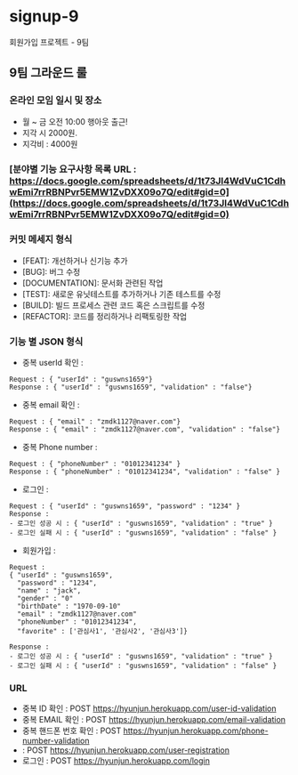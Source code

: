 # signup-9
회원가입 프로젝트 - 9팀

## 9팀 그라운드 룰 
### 온라인 모임 일시 및 장소 
- 월 ~ 금 오전 10:00 행아웃 출근! 
- 지각 시 2000원.
- 지각비 : 4000원

### [분야별 기능 요구사항 목록 URL : https://docs.google.com/spreadsheets/d/1t73Jl4WdVuC1CdhwEmi7rrRBNPvr5EMW1ZvDXX09o7Q/edit#gid=0](https://docs.google.com/spreadsheets/d/1t73Jl4WdVuC1CdhwEmi7rrRBNPvr5EMW1ZvDXX09o7Q/edit#gid=0)

### 커밋 메세지 형식 
- [FEAT]: 개선하거나 신기능 추가
- [BUG]: 버그 수정
- [DOCUMENTATION]: 문서화 관련된 작업
- [TEST]: 새로운 유닛테스트를 추가하거나 기존 테스트를 수정
- [BUILD]: 빌드 프로세스 관련 코드 혹은 스크립트를 수정
- [REFACTOR]: 코드를 정리하거나 리팩토링한 작업

### 기능 별 JSON 형식 
- 중복 userId 확인 : 
```
Request : { "userId" : "guswns1659"}
Response : { "userId" : "guswns1659", "validation" : "false"}
```

- 중복 email 확인 : 
```
Request : { "email" : "zmdk1127@naver.com"}
Response : { "email" : "zmdk1127@naver.com", "validation" : "false"}
```

- 중복 Phone number : 
```
Request : { "phoneNumber" : "01012341234" }
Response : { "phoneNumber" : "01012341234", "validation" : "false" } 
```

- 로그인 : 
```
Request : { "userId" : "guswns1659", "password" : "1234" }
Response : 
- 로그인 성공 시 : { "userId" : "guswns1659", "validation" : "true" }  
- 로그인 실패 시 : { "userId" : "guswns1659", "validation" : "false" }
```

- 회원가입 : 

```
Request : 
{ "userId" : "guswns1659",
  "password" : "1234",
  "name" : "jack",
  "gender" : "0"
  "birthDate" : "1970-09-10"
  "email" : "zmdk1127@naver.com"
  "phoneNumber" : "01012341234",
  "favorite" : ['관심사1', '관심사2', '관심사3']}

Response : 
- 로그인 성공 시 : { "userId" : "guswns1659", "validation" : "true" }  
- 로그인 실패 시 : { "userId" : "guswns1659", "validation" : "false" }
```

### URL 
- 중복 ID 확인 : POST https://hyunjun.herokuapp.com/user-id-validation
- 중복 EMAIL 확인 : POST https://hyunjun.herokuapp.com/email-validation
- 중복 핸드폰 번호 확인 : POST https://hyunjun.herokuapp.com/phone-number-validation
-  : POST https://hyunjun.herokuapp.com/user-registration
- 로그인 : POST https://hyunjun.herokuapp.com/login
